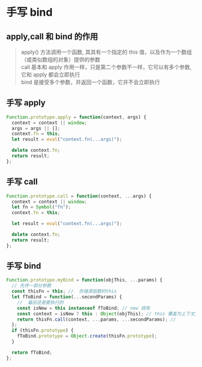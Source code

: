 <!--
 * @Author: zch1999 1901394767@qq.com
 * @Date: 2020-12-06 15:14:17
 * @LastEditors: zch1999 1901394767@qq.com
 * @LastEditTime: 2023-08-27 23:45:51
 * @FilePath: /blog/myblog/docs/study/handwriting/bind.md
 * @Description: 这是默认设置,请设置`customMade`, 打开koroFileHeader查看配置 进行设置: https://github.com/OBKoro1/koro1FileHeader/wiki/%E9%85%8D%E7%BD%AE
-->

# 手写 bind

## apply,call 和 bind 的作用

> apply() 方法调用一个函数, 其具有一个指定的 this 值，以及作为一个数组（或类似数组的对象）提供的参数<br/>
> call 基本和 apply 作用一样，只是第二个参数不一样，它可以有多个参数,它和 apply 都会立即执行<br/>
> bind 是接受多个参数，并返回一个函数，它并不会立即执行

## 手写 apply

```js
Function.prototype.apply = function(context, args) {
  context = context || window;
  args = args || [];
  context.fn = this;
  let result = eval("context.fn(...args)");

  delete context.fn;
  return result;
};
```

## 手写 call

```js
Function.prototype.call = function(context, ...args) {
  context = context || window;
  let fn = Symbol("fn");
  context.fn = this;

  let result = eval("context.fn(...args)");

  delete context.fn;
  return result;
};
```

## 手写 bind

```js
Function.prototype.myBind = function(objThis, ...params) {
  // 先传一部分参数
  const thisFn = this; //  存储源函数的this
  let fToBind = function(...secondParams) {
    //  最后还是要执行的
    const isNew = this instanceof fToBind; // new 调用
    const context = isNew ? this : Object(objThis); // this 覆盖为上下文对象
    return thisFn.call(context, ...params, ...secondParams); //
  };
  if (thisFn.prototype) {
    fToBind.prototype = Object.create(thisFn.prototype);
  }

  return fToBind;
};
```
